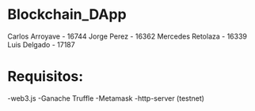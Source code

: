 # Blockchain_DApp
Carlos Arroyave - 16744
Jorge Perez - 16362
Mercedes Retolaza - 16339
Luis Delgado - 17187

# Requisitos:

  -web3.js
  -Ganache Truffle
  -Metamask
  -http-server (testnet)
